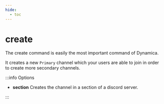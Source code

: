 ```yaml
---
hide:
  - toc
---
```


# create

The create command is easily the most important command of Dynamica.

It creates a new `Primary` channel which your users are able to join in order to create more secondary channels.

:::info Options

- **section** Creates the channel in a section of a discord server.

:::
